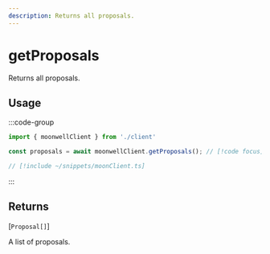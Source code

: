 ```yaml
---
description: Returns all proposals.
---
```


# getProposals

Returns all proposals.

## Usage

:::code-group

```ts twoslash [example.ts]
import { moonwellClient } from './client'

const proposals = await moonwellClient.getProposals(); // [!code focus]
```

```ts twoslash [client.ts] filename="client.ts"
// [!include ~/snippets/moonClient.ts]
```

:::

## Returns

[`Proposal[]`]<!-- /docs/glossary/types#proposal -->

A list of proposals.

<!-- ## Parameters

### includeLiquidStakingRewards

- **Type:** `boolean`

Whether to include liquid staking rewards in the response.

```ts twoslash
// [!include ~/snippets/moonClient.ts]
// ---cut---
const markets = await moonwellClient.getMarkets({
  includeLiquidStakingRewards: true // [!code focus]
})
``` -->